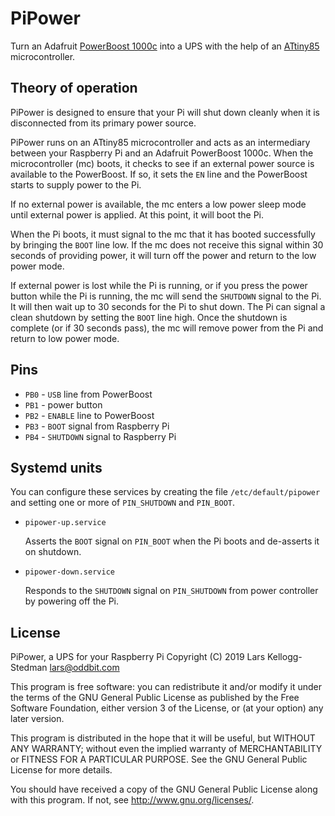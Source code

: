 # PiPower

Turn an Adafruit [PowerBoost 1000c][] into a UPS with the help of an [ATtiny85][] microcontroller.

[powerboost 1000c]: https://www.adafruit.com/product/2465
[attiny85]: https://www.microchip.com/wwwproducts/en/ATtiny85

## Theory of operation

PiPower is designed to ensure that your Pi will shut down cleanly when it is disconnected from its primary power source.

PiPower runs on an ATtiny85 microcontroller and acts as an intermediary between your Raspberry Pi and an Adafruit PowerBoost 1000c.  When the microcontroller (mc) boots, it checks to see if an external power source is available to the PowerBoost.  If so, it sets the `EN` line and the PowerBoost starts to supply power to the Pi.

If no external power is available, the mc enters a low power sleep mode until external power is applied.  At this point, it will boot the Pi.

When the Pi boots, it must signal to the mc that it has booted successfully by bringing the `BOOT` line low. If the mc does not receive this signal within 30 seconds of providing power, it will turn off the power and return to the low power mode.

If external power is lost while the Pi is running, or if you press the power button while the Pi is running, the mc will send the `SHUTDOWN` signal to the Pi.  It will then wait up to 30 seconds for the Pi to shut down.  The Pi can signal a clean shutdown by setting the `BOOT` line high.  Once the shutdown is complete (or if 30 seconds pass), the mc will remove power from the Pi and return to low power mode.

## Pins

- `PB0` - `USB` line from PowerBoost
- `PB1` - power button
- `PB2` - `ENABLE` line to PowerBoost
- `PB3` - `BOOT` signal from Raspberry Pi
- `PB4` - `SHUTDOWN` signal to Raspberry Pi

## Systemd units

You can configure these services by creating the file `/etc/default/pipower` and setting one or more of `PIN_SHUTDOWN` and `PIN_BOOT`.

- `pipower-up.service`

  Asserts the `BOOT` signal on `PIN_BOOT` when the Pi boots and de-asserts it on shutdown.

- `pipower-down.service`

  Responds to the `SHUTDOWN` signal on `PIN_SHUTDOWN` from power controller by powering off the Pi.

## License

PiPower, a UPS for your Raspberry Pi
Copyright (C) 2019 Lars Kellogg-Stedman <lars@oddbit.com>

This program is free software: you can redistribute it and/or modify
it under the terms of the GNU General Public License as published by
the Free Software Foundation, either version 3 of the License, or
(at your option) any later version.

This program is distributed in the hope that it will be useful,
but WITHOUT ANY WARRANTY; without even the implied warranty of
MERCHANTABILITY or FITNESS FOR A PARTICULAR PURPOSE.  See the
GNU General Public License for more details.

You should have received a copy of the GNU General Public License
along with this program.  If not, see <http://www.gnu.org/licenses/>.
